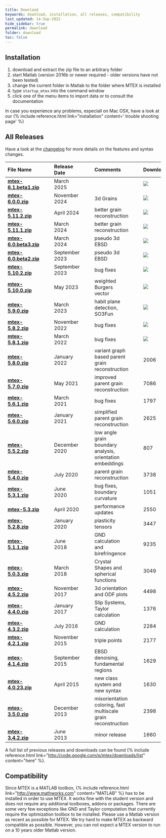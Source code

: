 ```yaml
---
title: Download
keywords: download, installation, all releases, compatibility
last_updated: 14-Sep-2022
hide_sidebar: true
permalink: download
folder: download
toc: false
---
```


## Installation

1. download and extract the zip file to an arbitrary folder
2. start Matlab (version 2016b or newer required - older versions have not been tested)
3. change the current folder in Matlab to the folder where MTEX is installed
4. type `startup_mtex` into the command window
5. click one of the menu items to import data or to consult the documentation

In case you experience any problems, especiall on Mac OSX, have a look at our
{% include reference.html link="installation" content='<i class="fa fa-exclamation-triangle"></i> trouble shooting page' %}

## All Releases

Have a look at the [changelog](changelog.html) for more details on the
features and syntax changes.

File Name  |||  Release Date||| Comments ||| Downloads
:-|-|-|:-|-|-|:-|-|-|-
[**mtex-6.1.beta1.zip**](https://github.com/mtex-toolbox/mtex/releases/download/mtex-6.1.beta.1/mtex-6.1.beta.1.zip) ||| March 2025 ||| ||| ![](https://img.shields.io/github/downloads/mtex-toolbox/mtex/mtex-6.1.beta.1/total?color=%23FFFFFF&label=%20&logoColor=%23FFFFFF&style=flat-square)&nbsp;
[**mtex-6.0.0.zip**](https://github.com/mtex-toolbox/mtex/releases/download/mtex-6.0.0/mtex-6.0.0.zip) ||| November 2024 ||| 3d Grains ||| ![](https://img.shields.io/github/downloads/mtex-toolbox/mtex/mtex-6.0.0/total?color=%23FFFFFF&label=%20&logoColor=%23FFFFFF&style=flat-square)&nbsp;
[**mtex-5.11.2.zip**](https://github.com/mtex-toolbox/mtex/releases/download/mtex-5.11.2/mtex-5.11.2.zip) ||| April 2024 ||| better grain reconstruction ||| ![](https://img.shields.io/github/downloads/mtex-toolbox/mtex/mtex-5.11.2/total?color=%23FFFFFF&label=%20&logoColor=%23FFFFFF&style=flat-square)&nbsp;
[**mtex-5.11.1.zip**](https://github.com/mtex-toolbox/mtex/releases/download/mtex-5.11.1/mtex-5.11.1.zip) ||| March 2024 ||| better grain reconstruction ||| ![](https://img.shields.io/github/downloads/mtex-toolbox/mtex/mtex-5.11.1/total?color=%23FFFFFF&label=%20&logoColor=%23FFFFFF&style=flat-square)&nbsp;
[**mtex-6.0.beta3.zip**](https://github.com/mtex-toolbox/mtex/releases/download/mtex-6.0.beta3/mtex-6.0.beta3.zip) ||| March 2024 ||| pseudo 3d EBSD ||| ![](https://img.shields.io/github/downloads/mtex-toolbox/mtex/mtex-6.0.beta3/total?color=%23FFFFFF&label=%20&logoColor=%23FFFFFF&style=flat-square)&nbsp;
[**mtex-6.0.beta2.zip**](https://github.com/mtex-toolbox/mtex/releases/download/mtex-6.0.beta2/mtex-6.0.beta2.zip) ||| September 2023 ||| pseudo 3d EBSD ||| ![](https://img.shields.io/github/downloads/mtex-toolbox/mtex/mtex-6.0.beta2/total?color=%23FFFFFF&label=%20&logoColor=%23FFFFFF&style=flat-square)&nbsp;
[**mtex-5.10.2.zip**](https://github.com/mtex-toolbox/mtex/releases/download/mtex-5.10.2/mtex-5.10.2.zip) ||| September 2023 ||| bug fixes ||| ![](https://img.shields.io/github/downloads/mtex-toolbox/mtex/mtex-5.10.2/total?color=%23FFFFFF&label=%20&logoColor=%23FFFFFF&style=flat-square)&nbsp;
[**mtex-5.10.0.zip**](https://github.com/mtex-toolbox/mtex/releases/download/mtex-5.10.0/mtex-5.10.0.zip) ||| May 2023 ||| weighted Burgers vector ||| ![](https://img.shields.io/github/downloads/mtex-toolbox/mtex/mtex-5.10.0/total?color=%23FFFFFF&label=%20&logoColor=%23FFFFFF&style=flat-square)&nbsp;
[**mtex-5.9.0.zip**](https://github.com/mtex-toolbox/mtex/releases/download/mtex-5.9.0/mtex-5.9.0.zip) ||| March 2023 ||| habit plane detection, SO3Fun ||| ![](https://img.shields.io/github/downloads/mtex-toolbox/mtex/mtex-5.9.0/total?color=%23FFFFFF&label=%20&logoColor=%23FFFFFF&style=flat-square)&nbsp;
[**mtex-5.8.2.zip**](https://github.com/mtex-toolbox/mtex/releases/download/mtex-5.8.2/mtex-5.8.2.zip) ||| November 2022 ||| bug fixes ||| ![](https://img.shields.io/github/downloads/mtex-toolbox/mtex/mtex-5.8.2/total?color=%23FFFFFF&label=%20&logoColor=%23FFFFFF&style=flat-square)&nbsp;
[**mtex-5.8.1.zip**](https://github.com/mtex-toolbox/mtex/releases/download/mtex-5.8.1/mtex-5.8.1.zip) ||| March 2022 ||| bug fixes ||| ![](https://img.shields.io/github/downloads/mtex-toolbox/mtex/mtex-5.8.1/total?color=%23FFFFFF&label=%20&logoColor=%23FFFFFF&style=flat-square)&nbsp;
[**mtex-5.8.0.zip**](https://github.com/mtex-toolbox/mtex/releases/download/mtex-5.8.0/mtex-5.8.0.zip) ||| January 2022 ||| variant graph based parent grain reconstruction ||| 2006<!--![](https://img.shields.io/github/downloads/mtex-toolbox/mtex/mtex-5.8.0/total?color=%23FFFFFF&label=%20&logoColor=%23FFFFFF&style=flat-square)&nbsp;-->
[**mtex-5.7.0.zip**](https://github.com/mtex-toolbox/mtex/releases/download/mtex-5.7.0/mtex-5.7.0.zip) ||| May 2021 ||| improved parent grain reconstruction ||| 7086<!--![](https://img.shields.io/github/downloads/mtex-toolbox/mtex/mtex-5.7.0/total?color=%23FFFFFF&label=%20&logoColor=%23FFFFFF&style=flat-square)&nbsp;-->
[**mtex-5.6.1.zip**](https://github.com/mtex-toolbox/mtex/releases/download/mtex-5.6.1/mtex-5.6.1.zip) ||| March 2021 |||  bug fixes ||| 1797<!--![](https://img.shields.io/github/downloads/mtex-toolbox/mtex/mtex-5.6.1/total?color=%23FFFFFF&label=%20&logoColor=%23FFFFFF&style=flat-square)&nbsp;-->
[**mtex-5.6.0.zip**](https://github.com/mtex-toolbox/mtex/releases/download/mtex-5.6.0/mtex-5.6.0.zip) ||| January 2021 |||  simplified parent grain reconstruction ||| 2625 <!--![](https://img.shields.io/github/downloads/mtex-toolbox/mtex/mtex-5.6.0/total?color=%23FFFFFF&label=%20&logoColor=%23FFFFFF&style=flat-square)&nbsp;-->
[**mtex-5.5.2.zip**](https://github.com/mtex-toolbox/mtex/releases/download/mtex-5.5.2/mtex-5.5.2.zip) ||| December 2020 ||| low angle grain boundary analysis, orientation embeddings ||| 807<!--![](https://img.shields.io/github/downloads/mtex-toolbox/mtex/mtex-5.5.2/total?color=%23FFFFFF&label=%20&logoColor=%23FFFFFF&style=flat-square)&nbsp;-->
[**mtex-5.4.0.zip**](https://github.com/mtex-toolbox/mtex/releases/download/mtex-5.4.0/mtex-5.4.0.zip) ||| July 2020 ||| parent grain reconstruction ||| 3738
[**mtex-5.3.1.zip**](https://github.com/mtex-toolbox/mtex/releases/download/mtex-5.3.1/mtex-5.3.1.zip) ||| June 2020 ||| bug fixes, boundary curvature ||| 1051
[**mtex-5.3.zip**](https://github.com/mtex-toolbox/mtex/releases/download/mtex-5.3/mtex-5.3.zip) ||| April 2020 ||| performance updates ||| 2550
[**mtex-5.2.8.zip**](https://github.com/mtex-toolbox/mtex/releases/download/mtex-5.2.8/mtex-5.2.8.zip) ||| January 2020 ||| plasticity tensors ||| 3447
[**mtex-5.1.1.zip**](https://github.com/mtex-toolbox/mtex/releases/download/mtex-5.1.1/mtex-5.1.1.zip) ||| June 2018 ||| GND calculation and birefringence ||| 9235
[**mtex-5.0.3.zip**](https://github.com/mtex-toolbox/mtex/releases/download/mtex-5.0.3/mtex-5.0.3.zip) ||| March 2018 ||| Crystal Shapes and spherical functions ||| 3049
[**mtex-4.5.2.zip**](https://github.com/mtex-toolbox/mtex/releases/download/mtex-4.5.2/mtex-4.5.2.zip) ||| November 2017 ||| 3d orientation and ODF plots ||| 4498
[**mtex-4.4.0.zip**](https://github.com/mtex-toolbox/mtex/releases/download/mtex-4.4.0/mtex-4.4.0.zip) ||| January 2017 ||| Slip Systems, Taylor calculation ||| 1376
[**mtex-4.3.2.zip**](https://github.com/mtex-toolbox/mtex/releases/download/mtex-4.3.2/mtex-4.3.2.zip) ||| July 2016 ||| GND calculation ||| 2284
[**mtex-4.2.1.zip**](https://github.com/mtex-toolbox/mtex/releases/download/mtex-4.2.1/mtex-4.2.1.zip) ||| November 2015 ||| triple points ||| 2177
[**mtex-4.1.4.zip**](https://github.com/mtex-toolbox/mtex/releases/download/mtex-4.1.4/mtex-4.1.4.zip) ||| September 2015 ||| EBSD denoising, fundamental regions  ||| 1629
[__mtex-4.0.23.zip__](https://github.com/mtex-toolbox/mtex/releases/download/mtex-4.0.23/mtex-4.0.23.zip) ||| April 2015  ||| new class system and new syntax ||| 1630
[**mtex-3.5.0.zip**](http://mtex.googlecode.com/files/mtex-3.5.0.zip) ||| December 2013   ||| misorientation coloring, fast multiscale grain reconstruction ||| 2398
[**mtex-3.4.2.zip**](http://mtex.googlecode.com/files/mtex-3.4.2.zip) ||| June 2013       ||| minor release ||| 1660

<!--
check donwload number:
curl -i https://api.github.com/repos/mtex-toolbox/mtex/releases/tags/mtex-5.8.0
-->

A full list of previous releases and downloads can be found
{% include reference.html link="http://code.google.com/p/mtex/downloads/list" content="here" %}.


## Compatibility

Since MTEX is a MATLAB toolbox, {% include reference.html
link="http://www.mathworks.com" content="MATLAB" %} has to be installed in
order to use MTEX. It works fine with the student version and does not require
any additional toolboxes, addons or packages. There are some very few
exceptions like GND and Taylor computation that currently require the
optimization toolbox to be installed. Please use a Matlab version as recent as
possible for MTEX. We try hard to make MTEX as backward compatible as
possible. However, you can not expect a MTEX version to run on a 10 years
older Matlab version.

<!--Check the table below to see whether MTEX will run with your Matlab version.
| Matlab | 2018 | 2017 | 2016 | 2015 | 2014 | 2013 | 2012 | 2011 | 2010 |
|--------|-------|-------|-------|-------|-------|-------|-------|-------|-------|
|MTEX 5.1| <i class="fa fa-check"></i> | <i class="fa fa-check"></i> | <i class="fa fa-check"></i> | <i class="fa fa-check"></i> | <i class="fa fa-check"></i> | <i class="fa fa-check"></i> | (<i class="fa fa-check"></i>) | (<i class="fa fa-check"></i>) | (<i class="fa fa-check"></i>) |
|MTEX 5.0| <i class="fa fa-check"></i> | <i class="fa fa-check"></i> | <i class="fa fa-check"></i> | <i class="fa fa-check"></i> | <i class="fa fa-check"></i> | <i class="fa fa-check"></i> | (<i class="fa fa-check"></i>) | (<i class="fa fa-check"></i>) | (<i class="fa fa-check"></i>) |
|MTEX 4.X|  | <i class="fa fa-check"></i> | <i class="fa fa-check"></i> | <i class="fa fa-check"></i> | <i class="fa fa-check"></i> | <i class="fa fa-check"></i> | (<i class="fa fa-check"></i>) | (<i class="fa fa-check"></i>) | (<i class="fa fa-check"></i>) |
|MTEX 4.1|  | <i class="fa fa-check"></i> | <i class="fa fa-check"></i> | <i class="fa fa-check"></i> | <i class="fa fa-check"></i> | <i class="fa fa-check"></i> | (<i class="fa fa-check"></i>) | (<i class="fa fa-check"></i>) | (<i class="fa fa-check"></i>) |
|MTEX 4.0|  | | | <i class="fa fa-check"></i> | <i class="fa fa-check"></i> | <i class="fa fa-check"></i> | (<i class="fa fa-check"></i>) | (<i class="fa fa-check"></i>) | (<i class="fa fa-check"></i>) |
|MTEX 3.5|  | | | | <i class="fa fa-check"></i> | <i class="fa fa-check"></i> | <i class="fa fa-check"></i> | <i class="fa fa-check"></i> | <i class="fa fa-check"></i> |
|MTEX 3.3|  | | | | <i class="fa fa-check"></i> | <i class="fa fa-check"></i> | <i class="fa fa-check"></i> | <i class="fa fa-check"></i> | <i class="fa fa-check"></i> |
-->

<script src="js/jquery.min.js"></script>
<script src="js/bootstrap.min.js"></script>
<script src="js/jquery.timeago.js"></script>
<script src="js/jquery.fancybox.pack.js?v=2.1.5"></script>

<script type="text/javascript">
    $(document).ready(function () {
        GetLatestReleaseInfo();
    });

    function GetLatestReleaseInfo() {
        $.getJSON("https://api.github.com/repos/ShareX/ShareX/releases").done(function (json) {
            var release = json[0];
            var asset = release.assets[0];
            var downloadURL = "https://github.com/ShareX/ShareX/releases/download/" + release.tag_name + "/" + asset.name;
            var downloadCount = 0;
            for (var i = 0; i < release.assets.length; i++) {
                downloadCount += release.assets[i].download_count;
            }
            var releaseInfo = release.name + " was updated " + $.timeago(asset.updated_at) + " and downloaded " + downloadCount + " times.";
            $(".sharex-download").attr("href", downloadURL);
            $(".release-info").text(releaseInfo);
            $(".release-info").fadeIn("slow");
        });
    }
</script>
